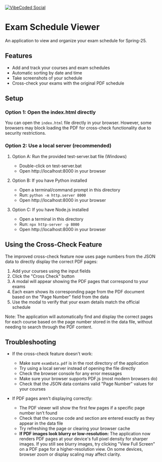 [![VibeCoded Social](https://img.shields.io/badge/VibeCoded-2E2E2E?style=social&logo=githubcopilot&logoColor=auto&labelColor=8000FF)](http://vibe-coding.urbanup.com/18529533)  
# Exam Schedule Viewer

An application to view and organize your exam schedule for Spring-25.

## Features

- Add and track your courses and exam schedules
- Automatic sorting by date and time
- Take screenshots of your schedule
- Cross-check your exams with the original PDF schedule

## Setup

### Option 1: Open the index.html directly

You can open the `index.html` file directly in your browser. However, some browsers may block loading the PDF for cross-check functionality due to security restrictions.

### Option 2: Use a local server (recommended)

1. Option A: Run the provided test-server.bat file (Windows)
   - Double-click on test-server.bat
   - Open http://localhost:8000 in your browser

2. Option B: If you have Python installed
   - Open a terminal/command prompt in this directory
   - Run: `python -m http.server 8000`
   - Open http://localhost:8000 in your browser

3. Option C: If you have Node.js installed
   - Open a terminal in this directory
   - Run: `npx http-server -p 8000`
   - Open http://localhost:8000 in your browser

## Using the Cross-Check Feature

The improved cross-check feature now uses page numbers from the JSON data to directly display the correct PDF pages:

1. Add your courses using the input fields
2. Click the "Cross Check" button
3. A modal will appear showing the PDF pages that correspond to your exams
4. Each exam shows its corresponding page from the PDF document based on the "Page Number" field from the data
5. Use the modal to verify that your exam details match the official schedule

Note: The application will automatically find and display the correct pages for each course based on the page number stored in the data file, without needing to search through the PDF content.

## Troubleshooting

- If the cross-check feature doesn't work:
  - Make sure `examData.pdf` is in the root directory of the application
  - Try using a local server instead of opening the file directly
  - Check the browser console for any error messages
  - Make sure your browser supports PDF.js (most modern browsers do)
  - Check that the JSON data contains valid "Page Number" values for your courses

- If PDF pages aren't displaying correctly:
  - The PDF viewer will show the first few pages if a specific page number isn't found
  - Check that the course code and section are entered exactly as they appear in the data file
  - Try refreshing the page or clearing your browser cache
  - **If PDF images look blurry or low-resolution:**
    The application now renders PDF pages at your device's full pixel density for sharper images. If you still see blurry images, try clicking "View Full Screen" on a PDF page for a higher-resolution view. On some devices, browser zoom or display scaling may affect clarity.
